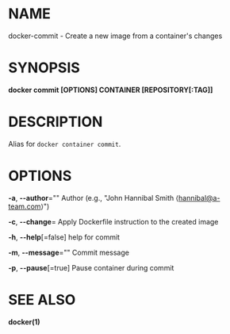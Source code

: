 # NAME

docker-commit - Create a new image from a container's changes

# SYNOPSIS

**docker commit \[OPTIONS\] CONTAINER \[REPOSITORY\[:TAG\]\]**

# DESCRIPTION

Alias for `docker container commit`.

# OPTIONS

**-a**, **--author**="" Author (e.g., "John Hannibal Smith ⟨hannibal@a-team.com⟩")

**-c**, **--change**= Apply Dockerfile instruction to the created image

**-h**, **--help**\[=false\] help for commit

**-m**, **--message**="" Commit message

**-p**, **--pause**\[=true\] Pause container during commit

# SEE ALSO

**docker(1)**
